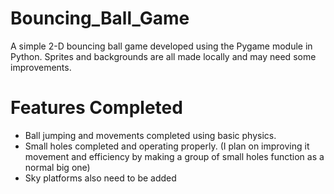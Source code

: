 ﻿# Bouncing_Ball_Game
A simple 2-D bouncing ball game developed using the Pygame module in Python. 
Sprites and backgrounds are all made locally and may need some improvements.

# Features Completed
- Ball jumping and movements completed using basic physics.
- Small holes completed and operating properly. (I plan on improving it movement and efficiency by making a group of small holes function as a normal big one)
- Sky platforms also need to be added 
